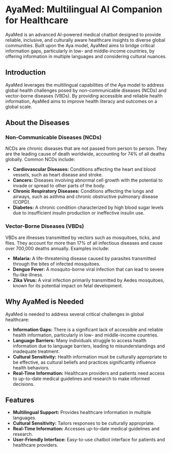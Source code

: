 # AyaMed: Multilingual AI Companion for Healthcare

AyaMed is an advanced AI-powered medical chatbot designed to provide reliable, inclusive, and culturally aware healthcare insights to diverse global communities. Built upon the Aya model, AyaMed aims to bridge critical information gaps, particularly in low- and middle-income countries, by offering information in multiple languages and considering cultural nuances.

## Introduction

AyaMed leverages the multilingual capabilities of the Aya model to address global health challenges posed by non-communicable diseases (NCDs) and vector-borne diseases (VBDs). By providing accessible and reliable health information, AyaMed aims to improve health literacy and outcomes on a global scale.

## About the Diseases

### Non-Communicable Diseases (NCDs)

NCDs are chronic diseases that are not passed from person to person. They are the leading cause of death worldwide, accounting for 74% of all deaths globally. Common NCDs include:

- **Cardiovascular Diseases:** Conditions affecting the heart and blood vessels, such as heart disease and stroke.
- **Cancers:** Diseases involving abnormal cell growth with the potential to invade or spread to other parts of the body.
- **Chronic Respiratory Diseases:** Conditions affecting the lungs and airways, such as asthma and chronic obstructive pulmonary disease (COPD).
- **Diabetes:** A chronic condition characterized by high blood sugar levels due to insufficient insulin production or ineffective insulin use.

### Vector-Borne Diseases (VBDs)

VBDs are illnesses transmitted by vectors such as mosquitoes, ticks, and flies. They account for more than 17% of all infectious diseases and cause over 700,000 deaths annually. Examples include:

- **Malaria:** A life-threatening disease caused by parasites transmitted through the bites of infected mosquitoes.
- **Dengue Fever:** A mosquito-borne viral infection that can lead to severe flu-like illness.
- **Zika Virus:** A viral infection primarily transmitted by Aedes mosquitoes, known for its potential impact on fetal development.

## Why AyaMed is Needed

AyaMed is needed to address several critical challenges in global healthcare:

- **Information Gaps:** There is a significant lack of accessible and reliable health information, particularly in low- and middle-income countries.
- **Language Barriers:** Many individuals struggle to access health information due to language barriers, leading to misunderstandings and inadequate treatment.
- **Cultural Sensitivity:** Health information must be culturally appropriate to be effective, as cultural beliefs and practices significantly influence health behaviors.
- **Real-Time Information:** Healthcare providers and patients need access to up-to-date medical guidelines and research to make informed decisions.

## Features

- **Multilingual Support:** Provides healthcare information in multiple languages.
- **Cultural Sensitivity:** Tailors responses to be culturally appropriate.
- **Real-Time Information:** Accesses up-to-date medical guidelines and research.
- **User-Friendly Interface:** Easy-to-use chatbot interface for patients and healthcare providers.
